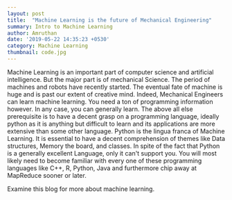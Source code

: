 ```yaml
---
layout: post
title:  "Machine Learning is the future of Mechanical Engineering"
summary: Intro to Machine Learning
author: Amruthan
date: '2019-05-22 14:35:23 +0530'
category: Machine Learning
thumbnail: code.jpg
---
```

Machine Learning is an important part of computer science and artificial intelligence. But the major part is of mechanical Science.
The period of machines and robots have recently started. The eventual fate of machine is huge and is past our extent of creative mind. Indeed, Mechanical Engineers can learn machine learning. You need a ton of programming information however. In any case, you can generally learn. The above all else prerequisite is to have a decent grasp on a programming language, ideally python as it is anything but difficult to learn and its applications are more extensive than some other language. Python is the lingua franca of Machine Learning. 
It is essential to have a decent comprehension of themes like Data structures, Memory the board, and classes. In spite of the fact that Python is a generally excellent Language, only it can't support you. You will most likely need to become familiar with every one of these programming languages like C++, R, Python, Java and furthermore chip away at MapReduce sooner or later. 

Examine this blog for more about machine learning.

[jekyll-docs]: https://jekyllrb.com/docs/home
[jekyll-gh]:   https://github.com/jekyll/jekyll
[jekyll-talk]: https://talk.jekyllrb.com/
